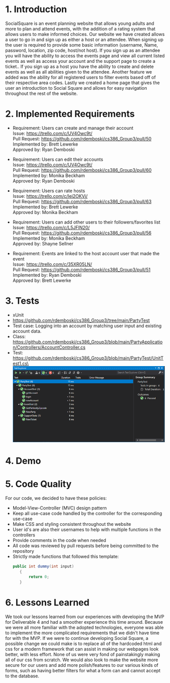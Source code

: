 # 1. Introduction
SocialSquare is an event planning website that allows young adults and more to plan and
attend events, with the addition of a rating system that allows users to make informed
choices. Our website we have created allows a user to go in and sign up as either a host or an
attendee. When signing up the user is required to provide some basic information
(username, Name, password, location, zip code, host/not host). If you sign up as an
attendee you will have the ability to access the events page and view all current listed
events as well as access your account and the support page to create a ticket.. If you sign
up as a host you have the ability to create and delete events as well as all abilities given to
the attendee. Another feature we added was the ability for all registered users to filter events based off of their respective area codes. Lastly we created a home page that gives the user an introduction to Social Square and allows for easy navigation throughout the rest of the website.


# 2. Implemented Requirements
- Requirement: Users can create and manage their account \
 Issue: https://trello.com/c/UV4Owc9t/ \
 Pull Request: https://github.com/rdemboski/cs386_Group3/pull/50 \
 Implemented by: Brett Lewerke \
 Approved by: Ryan Demboski

- Requirement: Users can edit their accounts \
 Issue: https://trello.com/c/UV4Owc9t/ \
 Pull Request: https://github.com/rdemboski/cs386_Group3/pull/60 \
 Implemented by: Monika Beckham \
 Approved by: Ryan Demboski

- Requirement: Users can rate hosts \
 Issue: https://trello.com/c/Iei2OKVi/ \
 Pull Request: https://github.com/rdemboski/cs386_Group3/pull/63 \
 Implemented by: Brett Lewerke \
 Approved by: Monika Beckham

- Requirement: Users can add other users to their followers/favorites list \
 Issue: https://trello.com/c/L5JFlN20/ \
 Pull Request: https://github.com/rdemboski/cs386_Group3/pull/56 \
 Implemented by: Monika Beckham \
 Approved by: Shayne Sellner

- Requirement: Events are linked to the host account user that made the event \
 Issue: https://trello.com/c/35XR05LN/ \
 Pull Request: https://github.com/rdemboski/cs386_Group3/pull/51 \
 Implemented by: Ryan Demboski \
 Approved by: Brett Lewerke


# 3. Tests
- xUnit
- https://github.com/rdemboski/cs386_Group3/tree/main/PartyTest
- Test case: Logging into an account by matching user input and existing account data. 
- Class: https://github.com/rdemboski/cs386_Group3/blob/main/PartyApplication/Controllers/AccountController.cs
- Test:
https://github.com/rdemboski/cs386_Group3/blob/main/PartyTest/UnitTest1.cs\
![Image of the specified test](testImage.png)



# 4. Demo



# 5. Code Quality
For our code, we decided to have these policies:
   - Model-View-Controller (MVC) design pattern
   - Keep all use-case code handled by the controller for the corresponding use-case
   - Make CSS and styling consistent throughout the website
   - User id's are also their usernames to help with multiple functions in the controllers
   - Provide comments in the code when needed
   - All code was reviewed by pull requests before being committed to the repository
   - Strictly made functions that followed this template:
      ```c#
      public int dummy(int input)
         {
             return 0;
         }
      ```


# 6. Lessons Learned
We took our lessons learned from our experiences with developing the MVP for Deliverable 4 and had a smoother experience this time around. Because we were all more familiar with the adopted technologies, everyone was able to implement the more complicated requirements that we didn't have time for with the MVP. If we were to continue developing Social Square, a possible change we could make is to replace all of the hardcoded html and css for a modern framework that can assist in making our webpages look better, with less effort. None of us were very fond of painstakingly making all of our css from scratch. We would also look to make the website more secure for our users and add more polish/features to our various kinds of forms, such as having better filters for what a form can and cannot accept to the database.